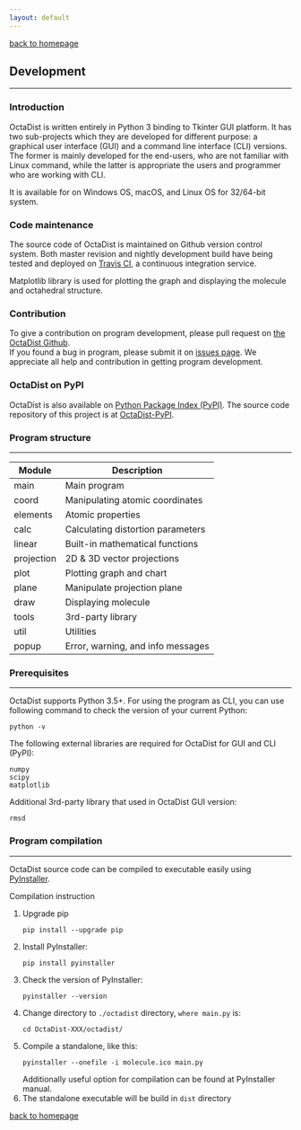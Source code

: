 ```yaml
---
layout: default
---
```

[back to homepage](./)

## Development
***

### Introduction

OctaDist is written entirely in Python 3 binding to Tkinter GUI platform. 
It has two sub-projects which they are developed for different purpose: 
a graphical user interface (GUI) and a command line interface (CLI) versions. 
The former is mainly developed for the end-users, who are not familiar with Linux command, 
while the latter is appropriate the users and programmer who are working with CLI. 

It is available for on Windows OS, macOS, and Linux OS for 32/64-bit system. 

### Code maintenance

The source code of OctaDist is maintained on Github version control system. 
Both  master revision and nightly development build have being tested and deployed on [Travis CI](https://travis-ci.org/), a continuous integration service. 

Matplotlib library is used for plotting the graph and displaying the molecule and octahedral structure. <br/>

### Contribution

To give a contribution on program development, please pull request on [the OctaDist Github](https://github.com/OctaDist/OctaDist). <br/>
If you found a bug in program, please submit it on [issues page](https://github.com/OctaDist/OctaDist/issues). 
We appreciate all help and contribution in getting program development.

### OctaDist on PyPI
OctaDist is also available on [Python Package Index (PyPI)](https://pypi.org/project/octadist/).
The source code repository of this project is at [OctaDist-PyPI](https://github.com/OctaDist/OctaDist-PyPI). 

### Program structure
***


| Module     | Description       |
| ---------- | ----------------- |
| main       | Main program |
| coord      | Manipulating atomic coordinates |
| elements   | Atomic properties |
| calc       | Calculating distortion parameters |
| linear     | Built-in mathematical functions |
| projection | 2D & 3D vector projections |
| plot       | Plotting graph and chart |
| plane      | Manipulate projection plane |
| draw       | Displaying molecule |
| tools      | 3rd-party library |
| util       | Utilities |
| popup      | Error, warning, and info messages |

### Prerequisites
***

OctaDist supports Python 3.5+. For using the program as CLI, you can use following command to check the version of your current Python:
```
python -v
```
The following external libraries are required for OctaDist for GUI and CLI (PyPI):
```
numpy
scipy
matplotlib
```

Additional 3rd-party library that used in OctaDist GUI version:
```
rmsd
```

### Program compilation
***

OctaDist source code can be compiled to executable easily using [PyInstaller](https://www.pyinstaller.org/).

Compilation instruction
1. Upgrade pip
   ```
   pip install --upgrade pip
   ```
2. Install PyInstaller:
   ```
   pip install pyinstaller
   ```
3. Check the version of PyInstaller:
   ```
   pyinstaller --version
   ```
4. Change directory to `./octadist` directory, `where main.py` is:
   ```
   cd OctaDist-XXX/octadist/
   ```
5. Compile a standalone, like this:
   ```
   pyinstaller --onefile -i molecule.ico main.py
   ```
   Additionally useful option for compilation can be found at PyInstaller manual.
6. The standalone executable will be build in `dist` directory

[back to homepage](./)
